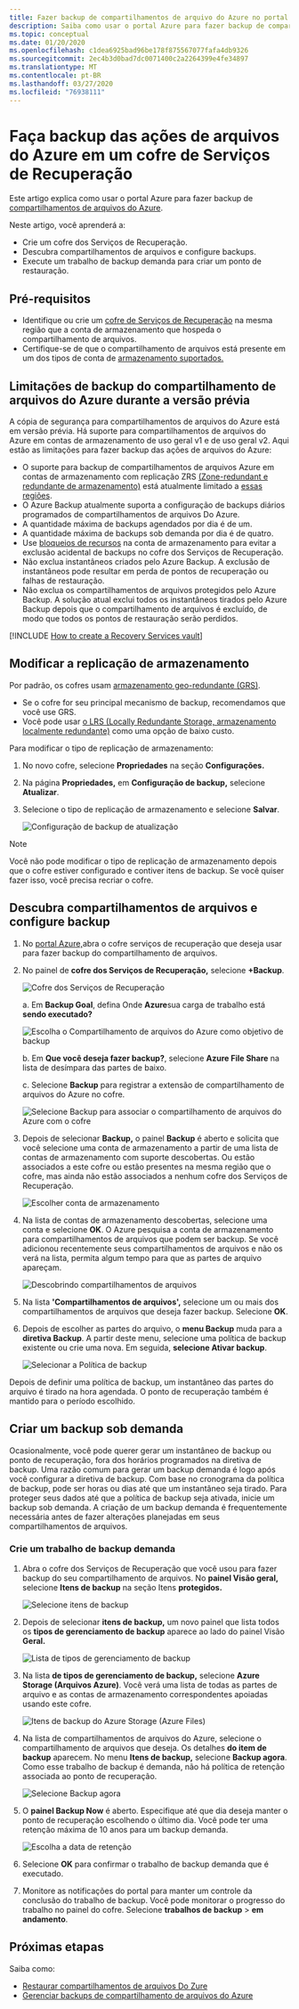 ```yaml
---
title: Fazer backup de compartilhamentos de arquivo do Azure no portal do Azure
description: Saiba como usar o portal Azure para fazer backup de compartilhamentos de arquivos do Azure no cofre serviços de recuperação
ms.topic: conceptual
ms.date: 01/20/2020
ms.openlocfilehash: c1dea6925bad96be178f875567077fafa4db9326
ms.sourcegitcommit: 2ec4b3d0bad7dc0071400c2a2264399e4fe34897
ms.translationtype: MT
ms.contentlocale: pt-BR
ms.lasthandoff: 03/27/2020
ms.locfileid: "76938111"
---
```

# <a name="back-up-azure-file-shares-in-a-recovery-services-vault"></a>Faça backup das ações de arquivos do Azure em um cofre de Serviços de Recuperação

Este artigo explica como usar o portal Azure para fazer backup de [compartilhamentos de arquivos do Azure](https://docs.microsoft.com/azure/storage/files/storage-files-introduction).

Neste artigo, você aprenderá a:

* Crie um cofre dos Serviços de Recuperação.
* Descubra compartilhamentos de arquivos e configure backups.
* Execute um trabalho de backup demanda para criar um ponto de restauração.

## <a name="prerequisites"></a>Pré-requisitos

* Identifique ou crie um [cofre de Serviços de Recuperação](#create-a-recovery-services-vault) na mesma região que a conta de armazenamento que hospeda o compartilhamento de arquivos.
* Certifique-se de que o compartilhamento de arquivos está presente em um dos tipos de conta de [armazenamento suportados.](#limitations-for-azure-file-share-backup-during-preview)

## <a name="limitations-for-azure-file-share-backup-during-preview"></a>Limitações de backup do compartilhamento de arquivos do Azure durante a versão prévia

A cópia de segurança para compartilhamentos de arquivos do Azure está em versão prévia. Há suporte para compartilhamentos de arquivos do Azure em contas de armazenamento de uso geral v1 e de uso geral v2. Aqui estão as limitações para fazer backup das ações de arquivos do Azure:

* O suporte para backup de compartilhamentos de arquivos Azure em contas de armazenamento com replicação ZRS [(Zone-redundant e redundante de armazenamento)](https://docs.microsoft.com/azure/storage/common/storage-redundancy-zrs) está atualmente limitado a [essas regiões](https://docs.microsoft.com/azure/backup/backup-azure-files-faq#in-which-geos-can-i-back-up-azure-file-shares).
* O Azure Backup atualmente suporta a configuração de backups diários programados de compartilhamentos de arquivos Do Azure.
* A quantidade máxima de backups agendados por dia é de um.
* A quantidade máxima de backups sob demanda por dia é de quatro.
* Use [bloqueios de recursos](https://docs.microsoft.com/cli/azure/resource/lock?view=azure-cli-latest) na conta de armazenamento para evitar a exclusão acidental de backups no cofre dos Serviços de Recuperação.
* Não exclua instantâneos criados pelo Azure Backup. A exclusão de instantâneos pode resultar em perda de pontos de recuperação ou falhas de restauração.
* Não exclua os compartilhamentos de arquivos protegidos pelo Azure Backup. A solução atual exclui todos os instantâneos tirados pelo Azure Backup depois que o compartilhamento de arquivos é excluído, de modo que todos os pontos de restauração serão perdidos.

[!INCLUDE [How to create a Recovery Services vault](../../includes/backup-create-rs-vault.md)]

## <a name="modify-storage-replication"></a>Modificar a replicação de armazenamento

Por padrão, os cofres usam [armazenamento geo-redundante (GRS)](https://docs.microsoft.com/azure/storage/common/storage-redundancy-grs).

* Se o cofre for seu principal mecanismo de backup, recomendamos que você use GRS.
* Você pode usar [o LRS (Locally Redundante Storage, armazenamento localmente redundante)](https://docs.microsoft.com/azure/storage/common/storage-redundancy-lrs?toc=%2fazure%2fstorage%2fblobs%2ftoc.json) como uma opção de baixo custo.

Para modificar o tipo de replicação de armazenamento:

1. No novo cofre, selecione **Propriedades** na seção **Configurações.**

1. Na página **Propriedades,** em **Configuração de backup,** selecione **Atualizar**.

1. Selecione o tipo de replicação de armazenamento e selecione **Salvar**.

    ![Configuração de backup de atualização](./media/backup-afs/backup-configuration.png)

> [!NOTE]
> Você não pode modificar o tipo de replicação de armazenamento depois que o cofre estiver configurado e contiver itens de backup. Se você quiser fazer isso, você precisa recriar o cofre.
>

## <a name="discover-file-shares-and-configure-backup"></a>Descubra compartilhamentos de arquivos e configure backup

1. No [portal Azure,](https://portal.azure.com/)abra o cofre serviços de recuperação que deseja usar para fazer backup do compartilhamento de arquivos.

1. No painel de **cofre dos Serviços de Recuperação,** selecione **+Backup**.

   ![Cofre dos Serviços de Recuperação](./media/backup-afs/recovery-services-vault.png)

    a. Em **Backup Goal**, defina Onde **Azure**sua carga de trabalho está **sendo executado?**

    ![Escolha o Compartilhamento de arquivos do Azure como objetivo de backup](./media/backup-afs/backup-goal.png)

    b.  Em **Que você deseja fazer backup?**, selecione **Azure File Share** na lista de desímpara das partes de baixo.

    c.  Selecione **Backup** para registrar a extensão de compartilhamento de arquivos do Azure no cofre.

    ![Selecione Backup para associar o compartilhamento de arquivos do Azure com o cofre](./media/backup-afs/register-extension.png)

1. Depois de selecionar **Backup,** o painel **Backup** é aberto e solicita que você selecione uma conta de armazenamento a partir de uma lista de contas de armazenamento com suporte descobertas. Ou estão associados a este cofre ou estão presentes na mesma região que o cofre, mas ainda não estão associados a nenhum cofre dos Serviços de Recuperação.

   ![Escolher conta de armazenamento](./media/backup-afs/select-storage-account.png)

1. Na lista de contas de armazenamento descobertas, selecione uma conta e selecione **OK**. O Azure pesquisa a conta de armazenamento para compartilhamentos de arquivos que podem ser backup. Se você adicionou recentemente seus compartilhamentos de arquivos e não os verá na lista, permita algum tempo para que as partes de arquivo apareçam.

    ![Descobrindo compartilhamentos de arquivos](./media/backup-afs/discovering-file-shares.png)

1. Na lista **'Compartilhamentos de arquivos',** selecione um ou mais dos compartilhamentos de arquivos que deseja fazer backup. Selecione **OK**.

1. Depois de escolher as partes do arquivo, o **menu Backup** muda para a **diretiva Backup**. A partir deste menu, selecione uma política de backup existente ou crie uma nova. Em seguida, **selecione Ativar backup**.

    ![Selecionar a Política de backup](./media/backup-afs/select-backup-policy.png)

Depois de definir uma política de backup, um instantâneo das partes do arquivo é tirado na hora agendada. O ponto de recuperação também é mantido para o período escolhido.

## <a name="create-an-on-demand-backup"></a>Criar um backup sob demanda

Ocasionalmente, você pode querer gerar um instantâneo de backup ou ponto de recuperação, fora dos horários programados na diretiva de backup. Uma razão comum para gerar um backup demanda é logo após você configurar a diretiva de backup. Com base no cronograma da política de backup, pode ser horas ou dias até que um instantâneo seja tirado. Para proteger seus dados até que a política de backup seja ativada, inicie um backup sob demanda. A criação de um backup demanda é frequentemente necessária antes de fazer alterações planejadas em seus compartilhamentos de arquivos.

### <a name="create-a-backup-job-on-demand"></a>Crie um trabalho de backup demanda

1. Abra o cofre dos Serviços de Recuperação que você usou para fazer backup do seu compartilhamento de arquivos. No **painel Visão geral,** selecione **Itens de backup** na seção Itens **protegidos.**

   ![Selecione itens de backup](./media/backup-afs/backup-items.png)

1. Depois de selecionar **itens de backup,** um novo painel que lista todos os **tipos de gerenciamento de backup** aparece ao lado do painel Visão **Geral.**

   ![Lista de tipos de gerenciamento de backup](./media/backup-afs/backup-management-types.png)

1. Na lista **de tipos de gerenciamento de backup,** selecione **Azure Storage (Arquivos Azure)**. Você verá uma lista de todas as partes de arquivo e as contas de armazenamento correspondentes apoiadas usando este cofre.

   ![Itens de backup do Azure Storage (Azure Files)](./media/backup-afs/azure-files-backup-items.png)

1. Na lista de compartilhamentos de arquivos do Azure, selecione o compartilhamento de arquivos que deseja. Os detalhes **do item de backup** aparecem. No menu **Itens de backup,** selecione **Backup agora**. Como esse trabalho de backup é demanda, não há política de retenção associada ao ponto de recuperação.

   ![Selecione Backup agora](./media/backup-afs/backup-now.png)

1. O **painel Backup Now** é aberto. Especifique até que dia deseja manter o ponto de recuperação escolhendo o último dia. Você pode ter uma retenção máxima de 10 anos para um backup demanda.

   ![Escolha a data de retenção](./media/backup-afs/retention-date.png)

1. Selecione **OK** para confirmar o trabalho de backup demanda que é executado.

1. Monitore as notificações do portal para manter um controle da conclusão do trabalho de backup. Você pode monitorar o progresso do trabalho no painel do cofre. Selecione **trabalhos de backup** > **em andamento**.

## <a name="next-steps"></a>Próximas etapas

Saiba como:
* [Restaurar compartilhamentos de arquivos Do Zure](restore-afs.md)
* [Gerenciar backups de compartilhamento de arquivos do Azure](manage-afs-backup.md)
